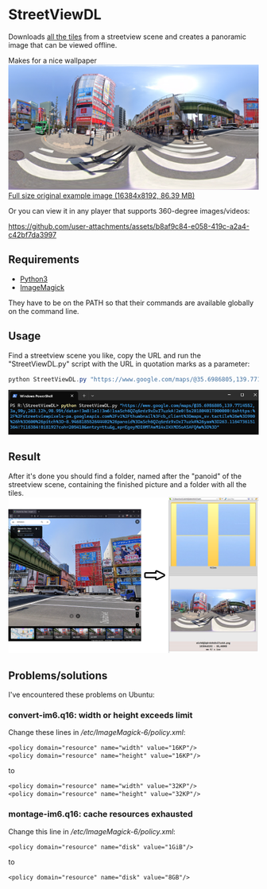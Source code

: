 # StreetViewDL
Downloads [all the tiles](https://raw.githubusercontent.com/gh-kedulubonaxi/StreetViewDL/refs/heads/main/readme_assets/tiles.png) from a streetview scene and creates a panoramic image that can be viewed offline.

Makes for a nice wallpaper
![image](https://github.com/gh-kedulubonaxi/StreetViewDL/blob/main/readme_assets/aSch6QZq6rdz9xDxI7uzkA_preview.png)
[Full size original example image (16384x8192, 86.39 MB)](https://github.com/gh-kedulubonaxi/StreetViewDL/blob/main/readme_assets/aSch6QZq6rdz9xDxI7uzkA.png)

Or you can view it in any player that supports 360-degree images/videos:

https://github.com/user-attachments/assets/b8af9c84-e058-419c-a2a4-c42bf7da3997

## Requirements
* [Python3](https://www.python.org/)
* [ImageMagick](https://imagemagick.org/index.php)
  
They have to be on the PATH so that their commands are available globally on the command line.

## Usage
Find a streetview scene you like, copy the URL and run the "StreetViewDL.py" script with the URL in quotation marks as a parameter:

```PowerShell
python StreetViewDL.py "https://www.google.com/maps/@35.6986805,139.7714552,3a,90y,263.12h,98.95t/data=!3m8!1e1!3m6!1saSch6QZq6rdz9xDxI7uzkA!2e0!5s20180401T000000!6shttps:%2F%2Fstreetviewpixels-pa.googleapis.com%2Fv1%2Fthumbnail%3Fcb_client%3Dmaps_sv.tactile%26w%3D900%26h%3D600%26pitch%3D-8.946818552644402%26panoid%3DaSch6QZq6rdz9xDxI7uzkA%26yaw%3D263.1164736151364!7i16384!8i8192?coh=205410&entry=ttu&g_ep=EgoyMDI0MTAwMi4xIKXMDSoASAFQAw%3D%3D"
```

![image](https://github.com/gh-kedulubonaxi/StreetViewDL/blob/main/readme_assets/powershell.png)

## Result
After it's done you should find a folder, named after the "panoid" of the streetview scene, containing the finished picture and a folder with all the tiles.
![image](https://github.com/gh-kedulubonaxi/StreetViewDL/blob/main/readme_assets/description.png)

## Problems/solutions

I've encountered these problems on Ubuntu:
### convert-im6.q16: width or height exceeds limit

Change these lines in */etc/ImageMagick-6/policy.xml*:

```
<policy domain="resource" name="width" value="16KP"/>
<policy domain="resource" name="height" value="16KP"/>
```
to
```
<policy domain="resource" name="width" value="32KP"/>
<policy domain="resource" name="height" value="32KP"/>
```

### montage-im6.q16: cache resources exhausted

Change this line in */etc/ImageMagick-6/policy.xml*:

```
<policy domain="resource" name="disk" value="1GiB"/>
```
to
```
<policy domain="resource" name="disk" value="8GB"/>
```
